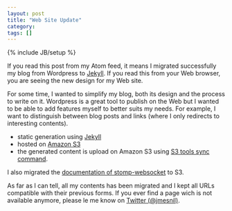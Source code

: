 ```yaml
---
layout: post
title: "Web Site Update"
category: 
tags: []
---
```

{% include JB/setup %}

If you read this post from my Atom feed, it means I migrated successfully my blog from Wordpress to [Jekyll][jekyll].
If you read this from your Web browser, you are seeing the new design for my Web site.

For some time, I wanted to simplify my blog, both its design and the process to write on it.
Wordpress is a great tool to publish on the Web but I wanted to be able to add features myself to better suits my needs.
For example, I want to distinguish between blog posts and links (where I only redirects to interesting contents).

* static generation using [Jekyll][jekyll]
* hosted on [Amazon S3][s3]
* the generated content is upload on Amazon S3 using [S3 tools sync command][s3tools].

I also migrated the [documentation of stomp-websocket][stomp-websocket] to S3.

As far as I can tell, all my contents has been migrated and I kept all URLs compatible with their previous forms.
If you ever find a page wich is not available anymore, please le me know on [Twitter (@jmesnil)][twitter].


[jekyll]: http://jekyllrb.com
[jb]: http://jekyllbootstrap.com/
[s3tools]: http://s3tools.org/s3cmd-sync
[s3]: http://aws.amazon.com/s3/
[twitter]: https://twitter.com/jmesnil
[stomp-websocket]: http://jmesnil.net/stomp-websocket/doc/